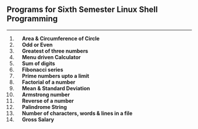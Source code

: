 ## Programs for Sixth Semester Linux Shell Programming

---

01. &emsp; **Area & Circumference of Circle**
02. &emsp; **Odd or Even**
03. &emsp; **Greatest of three numbers**
04. &emsp; **Menu driven Calculator**
05. &emsp; **Sum of digits**
06. &emsp; **Fibonacci series**
07. &emsp; **Prime numbers upto a limit**
08. &emsp; **Factorial of a number**
09. &emsp; **Mean & Standard Deviation**
10. &emsp; **Armstrong number**
11. &emsp; **Reverse of a number**
12. &emsp; **Palindrome String**
13. &emsp; **Number of characters, words & lines in a file**
14. &emsp; **Gross Salary**